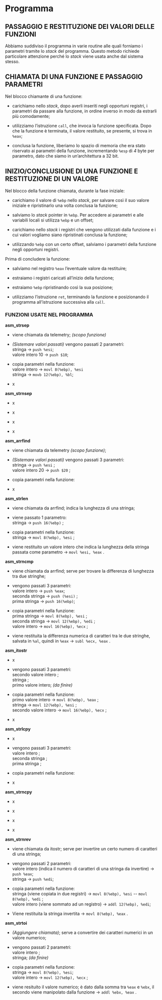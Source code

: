 # Programma

## PASSAGGIO E RESTITUZIONE DEI VALORI DELLE FUNZIONI

Abbiamo suddiviso il programma in varie routine alle quali forniamo i parametri tramite lo *stack* del programma. Questo metodo richiede particolare attenzione perché lo *stack* viene usata anche dal sistema stesso.

## CHIAMATA DI UNA FUNZIONE E PASSAGGIO PARAMETRI

Nel blocco chiamante di una funzione:

- carichiamo nello *stack*, dopo averli inseriti negli opportuni registri, i parametri da passare alla funzione, in ordine inverso in modo da estrarli più comodamente;

- utilizziamo l’istruzione `call`, che invoca la funzione specificata. Dopo che la funzione è terminata, il valore restituito, se presente, si trova in `%eax`;

- conclusa la funzione, liberiamo lo spazio di memoria che era stato riservato ai parametri della funzione, incrementando `%esp` di *4* byte per parametro, dato che siamo in un’architettura a 32 bit.

## INIZIO/CONCLUSIONE DI UNA FUNZIONE E RESTITUZIONE DI UN VALORE

Nel blocco della funzione chiamata, durante la fase iniziale:

- carichiamo il valore di `%ebp` nello *stack*, per salvare così il suo valore iniziale e ripristinarlo una volta conclusa la funzione;

- salviamo lo *stack* pointer in `%ebp`. Per accedere ai parametri e alle variabili locali si utilizza `%ebp` e un offset;

- carichiamo nello *stack* i registri che vengono utilizzati dalla funzione e i cui valori vogliamo siano ripristinati conclusa la funzione;

- utilizzando `%ebp` con un certo offset, salviamo i parametri della funzione negli opportuni registri.

Prima di concludere la funzione:

- salviamo nel registro `%eax` l’eventuale valore da restituire;

- estraiamo i registri caricati all’inizio della funzione;

- estraiamo `%ebp` ripristinando così la sua posizione;

- utilizziamo l’istruzione `ret`, terminando la funzione e posizionando il programma all’istruzione successiva alla `call`.

### FUNZIONI USATE NEL PROGRAMMA 

**asm_strsep**

- viene chiamata da telemetry; *(scopo funzione)*

- *(Sistemare valori passati)* vengono passati 2 parametri:  
stringa -> `push %esi`;  
valore intero 10 -> `push $10`; 

- copia parametri nella funzione:  
valore intero -> `movl 8(%ebp), %esi`  
stringa -> `movb 12(%ebp), %bl`; 

- x 

**asm_strnsep** 

- x

- x

- x

- x

**asm_arrfind**  

- viene chiamata da telemetry *(scopo funzione)*; 

- *(Sistemare valori passati)* vengono passati 3 parametri:  
stringa -> `push %esi` ;  
valore intero 20 -> `push $20` ;  

- copia parametri nella funzione:

- x

**asm_strlen** 

- viene chiamata da arrfind; indica la lunghezza di una stringa; 

- viene passato 1 parametro:  
stringa -> `push 16(%ebp)` ; 

- copia parametri nella funzione:  
stringa -> `movl 8(%ebp), %esi` ; 

- viene restituito un valore intero che indica la lunghezza della stringa passata come parametro -> `movl %esi, %eax` . 

**asm_strncmp**

- viene chiamata da arrfind; serve per trovare la differenza di lunghezza tra due stringhe; 

- vengono passati 3 parametri:  
valore intero -> `push %eax`;  
seconda stringa -> `push (%esi)` ;  
prima stringa -> `push 16(%ebp)`; 

- copia parametri nella funzione:  
prima stringa -> `movl 8(%ebp), %esi` ;  
seconda stringa -> `movl 12(%ebp), %edi` ;  
valore intero -> `movl 16(%ebp), %ecx` ; 

- viene restituita la differenza numerica di caratteri tra le due stringhe, salvata in `%al`, quindi in `%eax` -> `subl %ecx, %eax` . 

**asm_itostr** 

- x

- vengono passati 3 parametri:  
secondo valore intero ;  
stringa ;  
primo valore intero; *(da finire)* 

- copia parametri nella funzione:  
primo valore intero -> `movl 8(%ebp), %eax` ;  
stringa -> `movl 12(%ebp), %esi` ;  
secondo valore intero -> `movl 16(%ebp), %ecx` ; 

- x

**asm_strlcpy** 

- x

- vengono passati 3 parametri:  
valore intero ;  
seconda stringa ;  
prima stringa ; 

- copia parametri nella funzione:   

- x

**asm_strncpy** 

- x

- x

- x

- x

**asm_strnrev** 

- viene chiamata da itostr; serve per invertire un certo numero di caratteri di una stringa; 

- vengono passati 2 parametri:  
valore intero (indica il numero di caratteri di una stringa da invertire) -> `push %eax`;  
stringa -> `push %edi`; 

- copia parametri nella funzione:  
stringa (viene copiata in due registri) -> `movl 8(%ebp), %esi` -- `movl 8(%ebp), %edi` ;  
valore intero (viene sommato ad un registro) -> `addl 12(%ebp), %edi`; 

- Viene restituita la stringa invertita -> `movl 8(%ebp), %eax` . 

**asm_strtoi** 

- *(Aggiungere chiamata)*; serve a convertire dei caratteri numerici in un valore numerico; 

- vengono passati 2 parametri:  
valore intero ;  
stringa; *(da finire)* 

- copia parametri nella funzione:  
stringa -> `movl 8(%ebp), %esi`;  
valore intero -> `movl 12(%ebp), %ecx` ; 

- viene resituito il valore numerico; è dato dalla somma tra `%eax` e `%ebx`, il secondo viene manipolato dalla funzione -> `addl %ebx, %eax` . 
